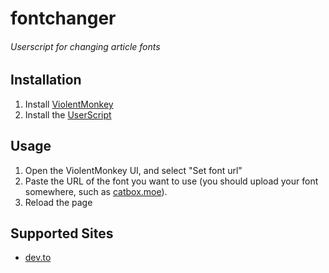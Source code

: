 # fontchanger
###### Userscript for changing article fonts

## Installation
1. Install [ViolentMonkey](https://violentmonkey.github.io/)
2. Install the [UserScript](https://github.com/stag-enterprises/fontchanger/raw/refs/heads/main/script.user.js)

## Usage
1. Open the ViolentMonkey UI, and select "Set font url"
2. Paste the URL of the font you want to use (you should upload your font somewhere, such as [catbox.moe](https://catbox.moe)).
3. Reload the page

## Supported Sites
- [dev.to](dev.to)
